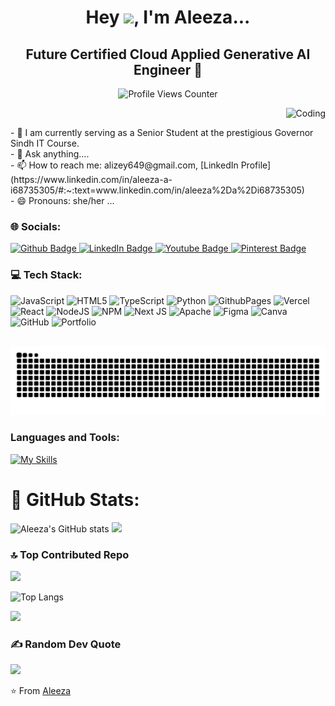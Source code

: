 <h1 align="center">Hey <img src="https://raw.githubusercontent.com/iampavangandhi/iampavangandhi/master/gifs/Hi.gif" height="40px">, I'm Aleeza...</h1>

<h2 align="center">Future Certified Cloud Applied Generative AI Engineer 🚀</h2>

<p align="center"> 
  <img src="https://komarev.com/ghpvc/?username=Aleeze123&label=%20Profile%20Views&color=FF6347&style=flat-square&labelColor=FFFFFF" alt="Profile Views Counter" width="18%" /> 
</p>

<img align="right" alt="Coding" wi-dth="300" src="https://i.pinimg.com/736x/f4/92/a0/f492a0d0866912f3e1f138451193564d.jpg"/> 




<a href="https://github.com/Aleeze123?tab=followers">
  <img src="https://img.shields.io/github/followers/Aleeze123?label=Followers&style=social" alt="">
</a>
<p>
  - 🔭 I am currently serving as a Senior Student at the prestigious Governor Sindh IT Course.<br>
  - 💬 Ask anything....<br>
  - 📫 How to reach me: alizey649@gmail.com, 
    [LinkedIn Profile](https://www.linkedin.com/in/aleeza-a-i68735305/#:~:text=www.linkedin.com/in/aleeza%2Da%2Di68735305)<br>
  - 😄 Pronouns: she/her ...
</p>

### 🌐 Socials:
<a href="https://github.com/Aleeze123#:~:text=Aleeze,-Aleeze123%20%C2%B7%20she">
  <img src="https://img.shields.io/badge/Github-coral?style=for-the-badge&logo=Github&logoColor=white" alt="Github Badge"/>
</a>
<a href="https://www.linkedin.com/in/aleeza-a-i68735305/#:~:text=www.linkedin.com/in/aleeza%2Da%2Di68735305">
  <img src="https://img.shields.io/badge/LinkedIn-blue?style=for-the-badge&logo=linkedIn&logoColor=white" alt="LinkedIn Badge"/>
</a>
<a href="https://www.youtube.com/@alizey_a">
  <img src="https://img.shields.io/badge/Youtube-maroon?style=for-the-badge&logo=Youtube&logoColor=white" alt="Youtube Badge"/>
</a>
<a href="https://www.pinterest.com/alizey649/">
  <img src="https://img.shields.io/badge/Pinterest-deeppink?style=for-the-badge&logo=Pinterest&logoColor=white" alt="Pinterest Badge"/>
</a>

### 💻 Tech Stack:
![JavaScript](https://img.shields.io/badge/javascript-%23323330.svg?style=for-the-badge&logo=javascript&logoColor=%23F7DF1E) 
![HTML5](https://img.shields.io/badge/html5-%23E34F26.svg?style=for-the-badge&logo=html5&logoColor=white) 
![TypeScript](https://img.shields.io/badge/typescript-%23007ACC.svg?style=for-the-badge&logo=typescript&logoColor=white) 
![Python](https://img.shields.io/badge/python-3670A0?style=for-the-badge&logo=python&logoColor=ffdd54) 
![GithubPages](https://img.shields.io/badge/github%20pages-121013?style=for-the-badge&logo=github&logoColor=white) 
![Vercel](https://img.shields.io/badge/vercel-%23000000.svg?style=for-the-badge&logo=vercel&logoColor=white) 
![React](https://img.shields.io/badge/react-%2320232a.svg?style=for-the-badge&logo=react&logoColor=%2361DAFB) 
![NodeJS](https://img.shields.io/badge/node.js-6DA55F?style=for-the-badge&logo=node.js&logoColor=white) 
![NPM](https://img.shields.io/badge/NPM-%23CB3837.svg?style=for-the-badge&logo=npm&logoColor=white) 
![Next JS](https://img.shields.io/badge/Next-black?style=for-the-badge&logo=next.js&logoColor=white) 
![Apache](https://img.shields.io/badge/apache-%23D42029.svg?style=for-the-badge&logo=apache&logoColor=white) 
![Figma](https://img.shields.io/badge/figma-%23F24E1E.svg?style=for-the-badge&logo=figma&logoColor=white) 
![Canva](https://img.shields.io/badge/Canva-%2300C4CC.svg?style=for-the-badge&logo=Canva&logoColor=white) 
![GitHub](https://img.shields.io/badge/github-%23121011.svg?style=for-the-badge&logo=github&logoColor=white) 
![Portfolio](https://img.shields.io/badge/Portfolio-%23000000.svg?style=for-the-badge&logo=firefox&logoColor=#FF7139)

<br clear="both">

<img src="https://raw.githubusercontent.com/Aleeze123/Aleeze123/output/snake.svg" alt="Snake animation" />

###

### Languages and Tools:
<a href="https://skillicons.dev">
  <img src="https://skillicons.dev/icons?i=typescript,javascript,github,npm,react.js,nextjs,linux,mongodb,python,firebase,sanity" alt="My Skills" />
</a>

# 🚀 GitHub Stats:
![Aleeza's GitHub stats](https://github-readme-stats.vercel.app/api?username=Aleeze123&show_icons=true&theme=dark)
![](https://github-readme-activity-graph.vercel.app/graph?username=Aleeze123&bg_color=000000&color=ffffff&line=1100ff&point=ffffff&area=true&hide_border=true)

### 🔝 Top Contributed Repo
![](https://github-contributor-stats.vercel.app/api?username=Aleeze123&limit=5&theme=dark&combine_all_yearly_contributions=true)

![Top Langs](https://github-readme-stats.vercel.app/api/top-langs/?username=Aleeze123&theme=dark)

![](https://github-readme-streak-stats.herokuapp.com/?user=Aleeze123&theme=dark&hide_border=false)<br/>

### ✍️ Random Dev Quote
![](https://quotes-github-readme.vercel.app/api?type=horizontal&theme=radical)

⭐️ From <a href="https://github.com/Aleeze123#:~:text=Aleeze,-Aleeze123%20%C2%B7%20she">Aleeza</a>
